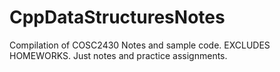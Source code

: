 # CppDataStructuresNotes
Compilation of COSC2430 Notes and sample code. EXCLUDES HOMEWORKS. Just notes and practice assignments.
